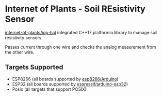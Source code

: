 # Internet of Plants - Soil REsistivity Sensor

[internet-of-plants/iop-hal](https://github.com/internet-of-plants/iop-hal) integrated C++17 platformio library to manage soil resistivity sensors.

Passes current through one wire and checks the analog measurement from the other wire.

## Targets Supported

- ESP8266 (all boards supported by [esp8266/Arduino](https://github.com/esp8266/Arduino))
- ESP32 (all boards supported by [espressif/arduino-esp32](https://github.com/espressif/arduino-esp32/))
- Posix (all targets that support POSIX)